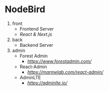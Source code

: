 # NodeBird

1. front
    - Frontend Server
    - *React & Next.js*
2. back
    - Backend Server
3. admin
    - Forest Admin
        - *<https://www.forestadmin.com/>*
    - React-Admin
        - *<https://marmelab.com/react-admin/>*
    - AdminLTE
        - *<https://adminlte.io/>*